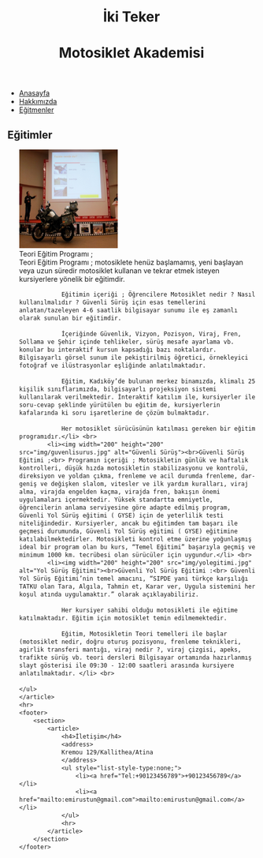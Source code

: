<!DOCTYPE html>
<html lang="tr">
<head>
    <meta charset="UTF-8">
    <meta http-equiv="X-UA-Compatible" content="IE=edge">
    <meta name="viewport" content="width=device-width, initial-scale=1.0">
    <title>Eğitimler</title>
    <link rel="stylesheet" href="style/style.css">
    
</head>
<body>
    <header>
        <h1 class="baslik">İki Teker</h1> 
        <h1 class="baslik">Motosiklet Akademisi</h1>
    </header>
    <nav class="nav">
        <ul class="nav">
            <li class="nav"><a href="Anasayfa.html">Anasayfa </a></li>
            <li class="navleft"><a href="Hakkımızda.html">Hakkımızda </a></li>
            <li class="navleft"><a href="Eğitmenler.html">Eğitmenler</a></li>
    </ul>
    </nav>
    <article class="aciklama">
        <h2 class="baslik">Eğitimler</h2>
        <ul style="list-style-type:none;">
            <li><img width="200" height="200" src="img/teorikegitim.jpg" alt="Teori Eğitim"><br>Teori Eğitim Programı ;<br>Teori Eğitim Programı ; motosiklete henüz başlamamış, yeni başlayan veya uzun süredir motosiklet kullanan ve tekrar etmek isteyen kursiyerlere yönelik bir eğitimdir.

                Eğitimin içeriği ; Öğrencilere Motosiklet nedir ? Nasıl kullanılmalıdır ? Güvenli Sürüş için esas temellerini anlatan/tazeleyen 4-6 saatlik bilgisayar sunumu ile eş zamanlı olarak sunulan bir eğitimdir.
                
                İçeriğinde Güvenlik, Vizyon, Pozisyon, Viraj, Fren, Sollama ve Şehir içinde tehlikeler, sürüş mesafe ayarlama vb. konular bu interaktif kursun kapsadığı bazı noktalardır. Bilgisayarlı görsel sunum ile pekiştirilmiş öğretici, örnekleyici fotoğraf ve ilüstrasyonlar eşliğinde anlatılmaktadır.
                
                Eğitim, Kadıköy’de bulunan merkez binamızda, klimalı 25 kişilik sınıflarımızda, bilgisayarlı projeksiyon sistemi kullanılarak verilmektedir. İnteraktif katılım ile, kursiyerler ile soru-cevap şeklinde yürütülen bu eğitim de, kursiyerlerin kafalarında ki soru işaretlerine de çözüm bulmaktadır.
                
                Her motosiklet sürücüsünün katılması gereken bir eğitim programıdır.</li> <br>
            <li><img width="200" height="200" src="img/guvenlisurus.jpg" alt="Güvenli Sürüş"><br>Güvenli Sürüş Eğitimi ;<br> Programın içeriği ; Motosikletin günlük ve haftalık kontrolleri, düşük hızda motosikletin stabilizasyonu ve kontrolü, direksiyon ve yoldan çıkma, frenleme ve acil durumda frenleme, dar-geniş ve değişken slalom, vitesler ve ilk yardım kuralları, viraj alma, virajda engelden kaçma, virajda fren, bakışın önemi uygulamaları içermektedir. Yüksek standartta emniyetle, öğrencilerin anlama serviyesine göre adapte edilmiş program, Güvenli Yol Sürüş eğitimi ( GYSE) için de yeterlilik testi niteliğindedir. Kursiyerler, ancak bu eğitimden tam başarı ile geçmesi durumunda, Güvenli Yol Sürüş eğitimi ( GYSE) eğitimine katılabilmektedirler. Motosikleti kontrol etme üzerine yoğunlaşmış ideal bir program olan bu kurs, “Temel Eğitimi” başarıyla geçmiş ve minimum 1000 km. tecrübesi olan sürücüler için uygundur.</li> <br>
            <li><img width="200" height="200" src="img/yolegitimi.jpg" alt="Yol Sürüş Eğitimi"><br>Güvenli Yol Sürüş Eğitimi :<br> Güvenli Yol Sürüş Eğitimi’nin temel amacını, “SIPDE yani türkçe karşılığı TATKU olan Tara, Algıla, Tahmin et, Karar ver, Uygula sistemini her koşul atında uygulamaktır.” olarak açıklayabiliriz.

                Her kursiyer sahibi olduğu motosikleti ile eğitime katılmaktadır. Eğitim için motosiklet temin edilmemektedir.
                
                Eğitim, Motosikletin Teori temelleri ile başlar (motosiklet nedir, doğru oturuş pozisyonu, frenleme teknikleri, agirlik transferi mantığı, viraj nedir ?, viraj çizgisi, apeks, trafikte sürüş vb. teori dersleri Bilgisayar ortamında hazırlanmış slayt gösterisi ile 09:30 - 12:00 saatleri arasında kursiyere anlatılmaktadır. </li> <br>
            
    </ul>
    </article>
    <hr>
    <footer>
        <section>
            <article>
                <h4>İletişim</h4>
                <address>
                Kremou 129/Kallithea/Atina
                </address>
                <ul style="list-style-type:none;">
                    <li><a href="Tel:+90123456789">+90123456789</a></li>
                    <li><a href="mailto:emirustun@gmail.com">mailto:emirustun@gmail.com</a></li>
                </ul>
                <hr>
            </article>
        </section>
    </footer>
</body>
</html>